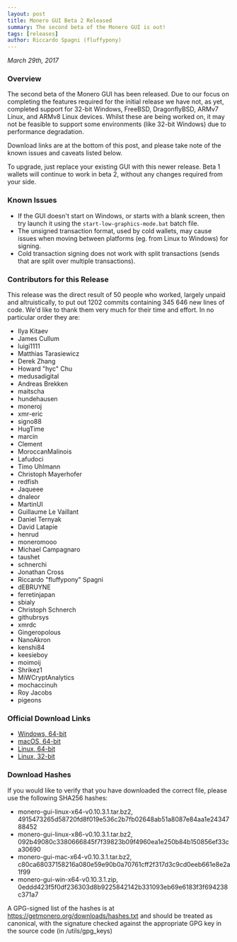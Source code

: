 ```yaml
---
layout: post
title: Monero GUI Beta 2 Released
summary: The second beta of the Monero GUI is out!
tags: [releases]
author: Riccardo Spagni (fluffypony)
---
```


*March 29th, 2017*

### Overview

The second beta of the Monero GUI has been released. Due to our focus on completing the features required for the initial release we have not, as yet, completed support for 32-bit Windows, FreeBSD, DragonflyBSD, ARMv7 Linux, and ARMv8 Linux devices. Whilst these are being worked on, it may not be feasible to support some environments (like 32-bit Windows) due to performance degradation.

Download links are at the bottom of this post, and please take note of the known issues and caveats listed below.

To upgrade, just replace your existing GUI with this newer release. Beta 1 wallets will continue to work in beta 2, without any changes required from your side.

### Known Issues

- If the GUI doesn't start on Windows, or starts with a blank screen, then try launch it using the ```start-low-graphics-mode.bat``` batch file.
- The unsigned transaction format, used by cold wallets, may cause issues when moving between platforms (eg. from Linux to Windows) for signing.
- Cold transaction signing does not work with split transactions (sends that are split over multiple transactions).

### Contributors for this Release

This release was the direct result of 50 people who worked, largely unpaid and altruistically, to put out 1202 commits containing 345 646 new lines of code. We'd like to thank them very much for their time and effort. In no particular order they are:

- Ilya Kitaev
- James Cullum
- luigi1111
- Matthias Tarasiewicz
- Derek Zhang
- Howard "hyc" Chu
- medusadigital
- Andreas Brekken
- maitscha
- hundehausen
- moneroj
- xmr-eric
- signo88
- HugTime
- marcin
- Clement
- MoroccanMalinois
- Lafudoci
- Timo Uhlmann
- Christoph Mayerhofer
- redfish
- Jaqueee
- dnaleor
- MartinUI
- Guillaume Le Vaillant
- Daniel Ternyak
- David Latapie
- henrud
- moneromooo
- Michael Campagnaro
- taushet
- schnerchi
- Jonathan Cross
- Riccardo "fluffypony" Spagni
- dEBRUYNE
- ferretinjapan
- sbialy
- Christoph Schnerch
- githubrsys
- xmrdc
- Gingeropolous
- NanoAkron
- kenshi84
- keesieboy
- moimoij
- Shrikez1
- MiWCryptAnalytics
- mochaccinuh
- Roy Jacobs
- pigeons

### Official Download Links
- [Windows, 64-bit](https://downloads.getmonero.org/gui/monero-gui-win-x64-v0.10.3.1.zip)
- [macOS, 64-bit](https://downloads.getmonero.org/gui/monero-gui-mac-x64-v0.10.3.1.tar.bz2)
- [Linux, 64-bit](https://downloads.getmonero.org/gui/monero-gui-linux-x64-v0.10.3.1.tar.bz2)
- [Linux, 32-bit](https://downloads.getmonero.org/gui/monero-gui-linux-x86-v0.10.3.1.tar.bz2)

### Download Hashes

If you would like to verify that you have downloaded the correct file, please use the following SHA256 hashes:

- monero-gui-linux-x64-v0.10.3.1.tar.bz2, 4915473265d58720fd8f019e536c2b7fb02648ab51a8087e84aa1e2434788452
- monero-gui-linux-x86-v0.10.3.1.tar.bz2, 092b49080c3380666845f7f39823b09f4960ea1e250b84b150856ef33ca30690
- monero-gui-mac-x64-v0.10.3.1.tar.bz2, c80ca68037158216a080e59e90b0a70761cff2f317d3c9cd0eeb661e8e2a1f99
- monero-gui-win-x64-v0.10.3.1.zip, 0eddd423f5f0df236303d8b9225842142b331093eb69e6183f3f694238c371a7

A GPG-signed list of the hashes is at https://getmonero.org/downloads/hashes.txt and should be treated as canonical, with the signature checked against the appropriate GPG key in the source code (in /utils/gpg_keys)